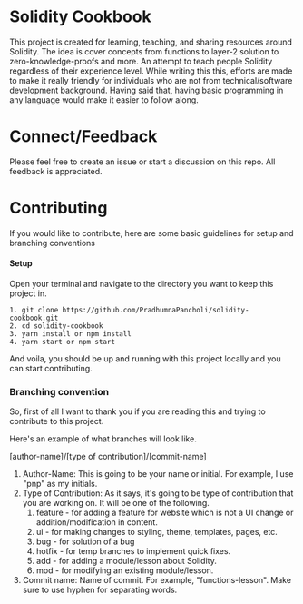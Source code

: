 # Solidity Cookbook
This project is created for learning, teaching, and sharing resources around Solidity. The idea is cover concepts from functions to layer-2 solution to zero-knowledge-proofs and more. An attempt to teach people Solidity regardless of their experience level. While writing this this, efforts are made to make it really friendly for individuals who are not from technical/software development background. Having said that, having basic programming in any language would make it easier to follow along.
# Connect/Feedback
Please feel free to create an issue or start a discussion on this repo. All feedback is appreciated.

# Contributing
If you would like to contribute, here are some basic guidelines for setup and branching conventions
#### Setup

Open your terminal and navigate to the directory you want to keep this project in.
```
1. git clone https://github.com/PradhumnaPancholi/solidity-cookbook.git
2. cd solidity-cookbook
3. yarn install or npm install
4. yarn start or npm start
```
And voila, you should be up and running with this project locally and you can start contributing.

### Branching convention

So, first of all I want to thank you if you are reading this and trying to contribute to this project.

Here's an example of what branches will look like.

[author-name]/[type of contribution]/[commit-name]

1. Author-Name:  This is going to be your name or initial. For example, I use "pnp" as my initials.
2. Type of Contribution: As it says, it's going to be type of contribution that you are working on. It will be one of the following.
   1. feature -  for adding a feature for website which is not a UI change or addition/modification in content.
   2. ui - for making changes to styling, theme, templates, pages, etc.
   3. bug -  for solution of a bug
   4. hotfix - for temp branches to implement quick fixes. 
   5. add - for adding a module/lesson about Solidity.
   6. mod - for modifying an existing module/lesson.
3. Commit name:  Name of commit. For example, "functions-lesson". Make sure to use hyphen for separating words.





